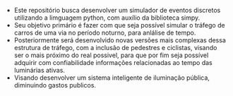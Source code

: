 - Este repositório busca desenvolver um simulador de eventos discretos utilizando a limguagem python, com auxílio da biblioteca simpy.
- Seu objetivo primário é fazer com que seja possível simular o tráfego de carros de uma via no período noturno, para anlálise de tempo.
- Posteriormente será desenvolvido novas versões mais complexas dessa estrutura de tráfego, com a inclusão de pedestres e ciclistas, visando ser o mais próximo do real possivel, para que por fim seja possível adquirir com confiabilidade informações relacionadas ao tempo das luminárias ativas.
- Visando desenvolver um sistema inteligente de iluminação pública, diminuindo gastos publicos.
